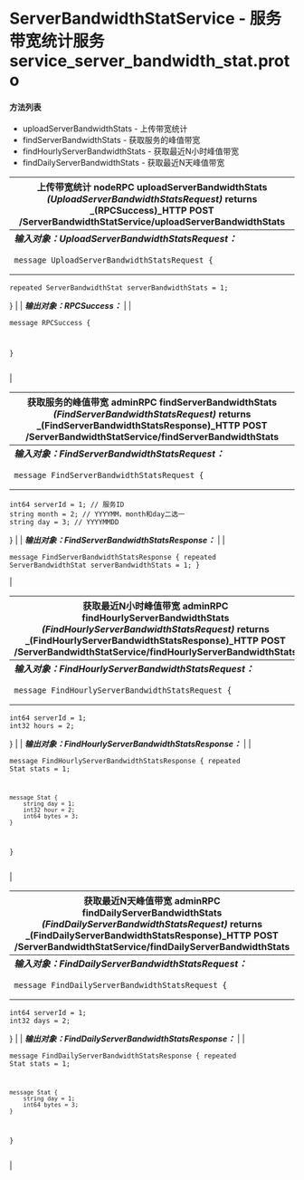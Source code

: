 # ServerBandwidthStatService - 服务带宽统计服务 service\_server\_bandwidth\_stat.proto

#### 方法列表

* uploadServerBandwidthStats - 上传带宽统计
* findServerBandwidthStats - 获取服务的峰值带宽
* findHourlyServerBandwidthStats - 获取最近N小时峰值带宽
* findDailyServerBandwidthStats - 获取最近N天峰值带宽

| 上传带宽统计 nodeRPC uploadServerBandwidthStats _(UploadServerBandwidthStatsRequest)_ returns _(RPCSuccess)_HTTP POST /ServerBandwidthStatService/uploadServerBandwidthStats |
| ---------------------------------------------------------------------------------------------------------------------------------------------------------------------- |
| _**输入对象：UploadServerBandwidthStatsRequest：**_                                                                                                                          |
| <pre><code>message UploadServerBandwidthStatsRequest {
	repeated ServerBandwidthStat serverBandwidthStats = 1;
}</code></pre>                                          |
| _**输出对象：RPCSuccess：**_                                                                                                                                                 |
| <pre><code>message RPCSuccess {

}</code></pre>                                                                                                                        |

| 获取服务的峰值带宽 adminRPC findServerBandwidthStats _(FindServerBandwidthStatsRequest)_ returns _(FindServerBandwidthStatsResponse)_HTTP POST /ServerBandwidthStatService/findServerBandwidthStats |
| ------------------------------------------------------------------------------------------------------------------------------------------------------------------------------------------ |
| _**输入对象：FindServerBandwidthStatsRequest：**_                                                                                                                                                |
| <pre><code>message FindServerBandwidthStatsRequest {
	int64 serverId = 1; // 服务ID
	string month = 2; // YYYYMM，month和day二选一
	string day = 3; // YYYYMMDD
}</code></pre>                    |
| _**输出对象：FindServerBandwidthStatsResponse：**_                                                                                                                                               |
| <pre><code>message FindServerBandwidthStatsResponse {
	repeated ServerBandwidthStat serverBandwidthStats = 1;
}</code></pre>                                                               |

| 获取最近N小时峰值带宽 adminRPC findHourlyServerBandwidthStats _(FindHourlyServerBandwidthStatsRequest)_ returns _(FindHourlyServerBandwidthStatsResponse)_HTTP POST /ServerBandwidthStatService/findHourlyServerBandwidthStats |
| -------------------------------------------------------------------------------------------------------------------------------------------------------------------------------------------------------------------- |
| _**输入对象：FindHourlyServerBandwidthStatsRequest：**_                                                                                                                                                                    |
| <pre><code>message FindHourlyServerBandwidthStatsRequest {
	int64 serverId = 1;
	int32 hours = 2;
}</code></pre>                                                                                                     |
| _**输出对象：FindHourlyServerBandwidthStatsResponse：**_                                                                                                                                                                   |
| <pre><code>message FindHourlyServerBandwidthStatsResponse {
	repeated Stat stats = 1;


	message Stat {
		string day = 1;
		int32 hour = 2;
		int64 bytes = 3;
	}
}</code></pre>                                     |

| 获取最近N天峰值带宽 adminRPC findDailyServerBandwidthStats _(FindDailyServerBandwidthStatsRequest)_ returns _(FindDailyServerBandwidthStatsResponse)_HTTP POST /ServerBandwidthStatService/findDailyServerBandwidthStats |
| --------------------------------------------------------------------------------------------------------------------------------------------------------------------------------------------------------------- |
| _**输入对象：FindDailyServerBandwidthStatsRequest：**_                                                                                                                                                                |
| <pre><code>message FindDailyServerBandwidthStatsRequest {
	int64 serverId = 1;
	int32 days = 2;
}</code></pre>                                                                                                  |
| _**输出对象：FindDailyServerBandwidthStatsResponse：**_                                                                                                                                                               |
| <pre><code>message FindDailyServerBandwidthStatsResponse {
	repeated Stat stats = 1;


	message Stat {
		string day = 1;
		int64 bytes = 3;
	}
}</code></pre>                                                   |
